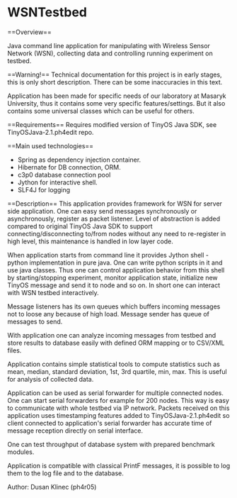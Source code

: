 WSNTestbed
==========


==Overview==

Java command line application for manipulating with Wireless Sensor Network (WSN), collecting data
and controlling running experiment on testbed.

==Warning!==
Technical documentation for this project is in early stages, this is only short
description. There can be some inaccuracies in this text.

Application has been made for specific needs of our laboratory at Masaryk University,
thus it contains some very specific features/settings. But it also contains some 
universal classes which can be useful for others. 

==Requirements==
Requires modified version of TinyOS Java SDK, see TinyOSJava-2.1.ph4edit repo.

==Main used technologies==
* Spring as dependency injection container.
* Hibernate for DB connection, ORM.
* c3p0 database connection pool
* Jython for interactive shell.
* SLF4J for logging


==Description== 
This application provides framework for WSN for server side application. One can easy 
send messages synchronously or asynchronously, register as packet listener. Level of
abstraction is added compared to original TinyOS Java SDK to support connecting/disconnecting
to/from nodes without any need to re-register in high level, this maintenance is handled
in low layer code. 

When application starts from command line it provides Jython shell - python implementation
in pure java. One can write python scripts in it and use java classes. Thus one can
control application behavior from this shell by starting/stopping experiment, 
monitor application state, initialize new TinyOS message and send it to node and so on.
In short one can interact with WSN testbed interactively. 

Message listeners has its own queues which buffers incoming messages not to loose any
because of high load. Message sender has queue of messages to send.

With application one can analyze incoming messages from testbed and store results
to database easily with defined ORM mapping or to CSV/XML files. 

Application contains simple statistical tools to compute statistics such as mean, 
median, standard deviation, 1st, 3rd quartile, min, max. This is useful for analysis
of collected data. 

Application can be used as serial forwarder for multiple connected nodes. One can 
start serial forwarders for example for 200 nodes. This way is easy to communicate
with whole testbed via IP network. Packets received on this application uses 
timestamping features added to TinyOSJava-2.1.ph4edit so client connected to 
application's serial forwarder has accurate time of message reception directly 
on serial interface.

One can test throughput of database system with prepared benchmark modules.

Application is compatible with classical PrintF messages, it is possible to log them
to the log file and to the database. 

Author: Dusan Klinec (ph4r05)